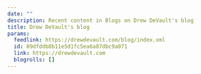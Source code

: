 ```yaml
---
date: ""
description: Recent content in Blogs on Drew DeVault's blog
title: Drew DeVault's blog
params:
  feedlink: https://drewdevault.com/blog/index.xml
  id: 89dfddb8b11e5d1fc5ea6a87dbc9a071
  link: https://drewdevault.com
  blogrolls: []
---
```

